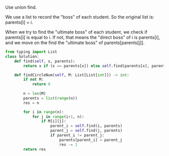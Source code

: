 Use union find.

We use a list to record the "boss" of each student. So the original list is: parents[i] = i.

When we try to find the "ultimate boss" of each student, we check if parents[i] is equal to i. If not, that means the "direct boss" of i is parents[i], and we move on the find the "ultimate boss" of parents[parents[j]]. 

```python
from typing import List
class Solution:
    def find(self, x, parents):
        return x if (x == parents[x]) else self.find(parents[x], parents)

    def findCircleNum(self, M: List[List[int]]) -> int:
        if not M:
            return 0
        
        n = len(M)
        parents = list(range(n))
        res = n

        for i in range(n):
            for j in range(i+1, n):
                if M[i][j]:
                    parent_i = self.find(i, parents)
                    parent_j = self.find(j, parents)
                    if parent_i != parent_j:
                        parents[parent_i] = parent_j
                        res -= 1
        return res
        
```

